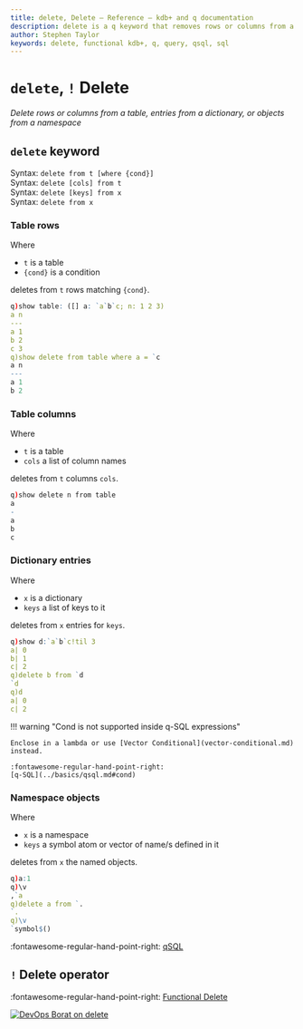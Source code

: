 ```yaml
---
title: delete, Delete – Reference – kdb+ and q documentation
description: delete is a q keyword that removes rows or columns from a table, entries from a dictionary, or objects from a namespace. Delete is a q operator, part of functional SQL.
author: Stephen Taylor
keywords: delete, functional kdb+, q, query, qsql, sql
---
```

# `delete`, `!` Delete

_Delete rows or columns from a table, entries from a dictionary, or objects from a namespace_




## `delete` keyword

Syntax: `delete from t [where {cond}]`  
Syntax: `delete [cols] from t`  
Syntax: `delete [keys] from x`  
Syntax: `delete from x` 


### Table rows

Where 

-   `t` is a table
-   `{cond}` is a condition

deletes from `t` rows matching `{cond}`.

```q
q)show table: ([] a: `a`b`c; n: 1 2 3)
a n
---
a 1
b 2
c 3
q)show delete from table where a = `c
a n
---
a 1
b 2
```


### Table columns

Where

-   `t` is a table
-   `cols` a list of column names

deletes from `t` columns `cols`.

```q
q)show delete n from table
a
-
a
b
c
```


### Dictionary entries

Where

-   `x` is a dictionary
-   `keys` a list of keys to it

deletes from `x` entries for `keys`.

```q
q)show d:`a`b`c!til 3
a| 0
b| 1
c| 2
q)delete b from `d
`d
q)d
a| 0
c| 2
```


!!! warning "Cond is not supported inside q-SQL expressions"

    Enclose in a lambda or use [Vector Conditional](vector-conditional.md) instead.

    :fontawesome-regular-hand-point-right:
    [q-SQL](../basics/qsql.md#cond)


### Namespace objects

Where

-   `x` is a namespace
-   `keys` a symbol atom or vector of name/s defined in it

deletes from `x` the named objects.

```q
q)a:1
q)\v
,`a
q)delete a from `.
`.
q)\v
`symbol$()
```


:fontawesome-regular-hand-point-right:
[qSQL](../basics/qsql.md)


## `!` Delete operator

:fontawesome-regular-hand-point-right:
[Functional Delete](../basics/funsql.md#delete)


[![DevOps Borat on delete](../img/borat_delete.jpg)](https://twitter.com/devops_borat)
